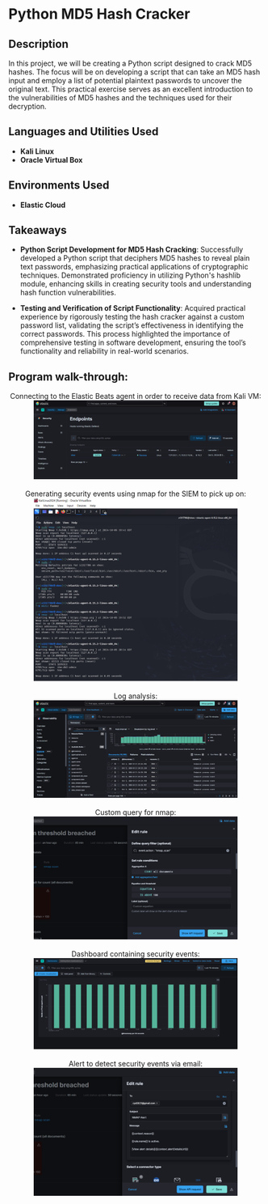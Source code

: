 <h1>Python MD5 Hash Cracker</h1>


<h2>Description</h2>
In this project, we will be creating a Python script designed to crack MD5 hashes. The focus will be on developing a script that can take an MD5 hash input and employ a list of potential plaintext passwords to uncover the original text. This practical exercise serves as an excellent introduction to the vulnerabilities of MD5 hashes and the techniques used for their decryption.<br />


<h2>Languages and Utilities Used</h2>

- <b>Kali Linux</b> 
- <b>Oracle Virtual Box</b>

<h2>Environments Used </h2>

- <b>Elastic Cloud</b>

<h2>Takeaways</h2>

- <b>Python Script Development for MD5 Hash Cracking</b>: Successfully developed a Python script that deciphers MD5 hashes to reveal plain text passwords, emphasizing practical applications of cryptographic techniques. Demonstrated proficiency in utilizing Python's hashlib module, enhancing skills in creating security tools and understanding hash function vulnerabilities.

- <b>Testing and Verification of Script Functionality</b>: Acquired practical experience by rigorously testing the hash cracker against a custom password list, validating the script’s effectiveness in identifying the correct passwords. This process highlighted the importance of comprehensive testing in software development, ensuring the tool’s functionality and reliability in real-world scenarios.


<h2>Program walk-through:</h2>

<p align="center">
Connecting to the Elastic Beats agent in order to receive data from Kali VM: <br/>
<img src="Agent Verifed Connection.PNG" height="80%" width="80%" alt="Disk Sanitization Steps"/>
<br />
<br />
Generating security events using nmap for the SIEM to pick up on:  <br/>
<img src="Generating Security Events on Kali.PNG" height="80%" width="80%" alt="Disk Sanitization Steps"/>
<br />
<br />
Log analysis: <br/>
<img src="Log Analysis.PNG" height="80%" width="80%" alt="Disk Sanitization Steps"/>
<br />
<br />
Custom query for nmap:  <br/>
<img src="Custom Query.PNG" height="80%" width="80%" alt="Disk Sanitization Steps"/>
<br />
<br />
Dashboard containing security events:  <br/>
<img src="Dashboard.PNG" height="80%" width="80%" alt="Disk Sanitization Steps"/>
<br />
<br />
Alert to detect security events via email:  <br/>
<img src="Email Alert Setup.PNG" height="80%" width="80%" alt="Disk Sanitization Steps"/>
<br />
<br />
</p>

<!--
 ```diff
- text in red
+ text in green
! text in orange
# text in gray
@@ text in purple (and bold)@@
```
--!>
